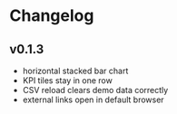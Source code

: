 # Changelog

## v0.1.3
- horizontal stacked bar chart
- KPI tiles stay in one row
- CSV reload clears demo data correctly
- external links open in default browser
